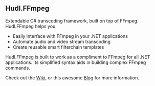 ## Hudl.FFmpeg

Extendable C# transcoding framework, built on top of FFmpeg. Hudl.FFmpeg helps you

* Easily interface with FFmpeg in your .NET applications
* Automate audio and video stream transcoding 
* Create reusable smart filterchain templates

Hudl.FFmpeg is built to work as a compliment to FFmpeg for all .NET applications. Its simplified syntax aids in building complex FFmpeg commands. 

Check out the [Wiki](https://github.com/hudl/hudlffmpeg/wiki), or this awesome [Blog](http://public.hudl.com/bits/archives/2014/08/15/announcing-hudlffmpeg-a-c-framework-to-make-ffmpeg-interaction-simple/) for more information.
